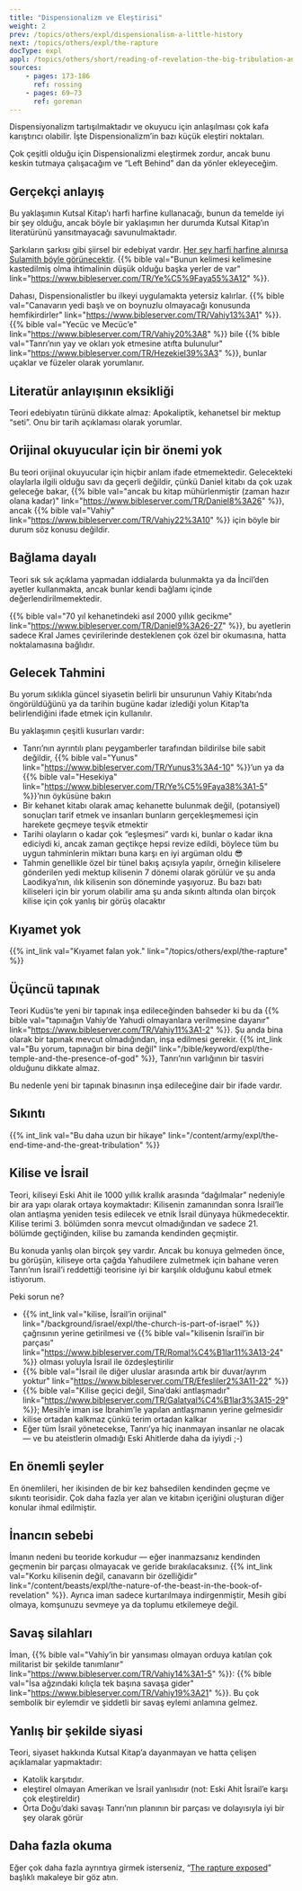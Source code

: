 ```yaml
---
title: "Dispensionalizm ve Eleştirisi"
weight: 2
prev: /topics/others/expl/dispensionalism-a-little-history
next: /topics/others/expl/the-rapture
docType: expl
appl: /topics/others/short/reading-of-revelation-the-big-tribulation-and-the-rapture
sources: 
    - pages: 173-186
      ref: rossing
    - pages: 69–73
      ref: goreman
---
```


Dispensiyonalizm tartışılmaktadır ve okuyucu için anlaşılması çok kafa karıştırıcı olabilir. İşte Dispensionalizm’in bazı küçük eleştiri noktaları.

Çok çeşitli olduğu için Dispensionalizmi eleştirmek zordur, ancak bunu keskin tutmaya çalışacağım ve “Left Behind” dan da yönler ekleyeceğim.

## Gerçekçi anlayış

<a name="16f7"></a>
Bu yaklaşımın Kutsal Kitap’ı harfi harfine kullanacağı, bunun da temelde iyi bir şey olduğu, ancak böyle bir yaklaşımın her durumda Kutsal Kitap’ın literatürünü yansıtmayacağı savunulmaktadır.

Şarkıların şarkısı gibi şiirsel bir edebiyat vardır. [Her şey harfi harfine alınırsa Sulamith böyle görünecektir](https://www.pinterest.com/pin/414894184412811101/). {{% bible val="Bunun kelimesi kelimesine kastedilmiş olma ihtimalinin düşük olduğu başka yerler de var" link="https://www.bibleserver.com/TR/Ye%C5%9Faya55%3A12" %}}.

Dahası, Dispensionalistler bu ilkeyi uygulamakta yetersiz kalırlar. {{% bible val="Canavarın yedi başlı ve on boynuzlu olmayacağı konusunda hemfikirdirler" link="https://www.bibleserver.com/TR/Vahiy13%3A1" %}}. {{% bible val="Yecüc ve Mecüc’e" link="https://www.bibleserver.com/TR/Vahiy20%3A8" %}} bile {{% bible val="Tanrı’nın yay ve okları yok etmesine atıfta bulunulur" link="https://www.bibleserver.com/TR/Hezekiel39%3A3" %}}, bunlar uçaklar ve füzeler olarak yorumlanır.

## Literatür anlayışının eksikliği

<a name="41cf"></a>
Teori edebiyatın türünü dikkate almaz: Apokaliptik, kehanetsel bir mektup “seti”. Onu bir tarih açıklaması olarak yorumlar.

## Orijinal okuyucular için bir önemi yok

<a name="a509"></a>
Bu teori orijinal okuyucular için hiçbir anlam ifade etmemektedir. Gelecekteki olaylarla ilgili olduğu savı da geçerli değildir, çünkü Daniel kitabı da çok uzak geleceğe bakar, {{% bible val="ancak bu kitap mühürlenmiştir (zaman hazır olana kadar)" link="https://www.bibleserver.com/TR/Daniel8%3A26" %}}, ancak {{% bible val="Vahiy" link="https://www.bibleserver.com/TR/Vahiy22%3A10" %}} için böyle bir durum söz konusu değildir.

## Bağlama dayalı

<a name="a4b2"></a>
Teori sık sık açıklama yapmadan iddialarda bulunmakta ya da İncil’den ayetler kullanmakta, ancak bunlar kendi bağlamı içinde değerlendirilmemektedir.

{{% bible val="70 yıl kehanetindeki asıl 2000 yıllık gecikme" link="https://www.bibleserver.com/TR/Daniel9%3A26-27" %}}, bu ayetlerin sadece Kral James çevirilerinde desteklenen çok özel bir okumasına, hatta noktalamasına bağlıdır.

## Gelecek Tahmini

<a name="e389"></a>
Bu yorum sıklıkla güncel siyasetin belirli bir unsurunun Vahiy Kitabı’nda öngörüldüğünü ya da tarihin bugüne kadar izlediği yolun Kitap’ta belirlendiğini ifade etmek için kullanılır.

Bu yaklaşımın çeşitli kusurları vardır:

- Tanrı’nın ayrıntılı planı peygamberler tarafından bildirilse bile sabit değildir, {{% bible val="Yunus" link="https://www.bibleserver.com/TR/Yunus3%3A4-10" %}}’un ya da {{% bible val="Hesekiya" link="https://www.bibleserver.com/TR/Ye%C5%9Faya38%3A1-5" %}}’nın öyküsüne bakın
- Bir kehanet kitabı olarak amaç kehanette bulunmak değil, (potansiyel) sonuçları tarif etmek ve insanları bunların gerçekleşmemesi için harekete geçmeye teşvik etmektir
- Tarihi olayların o kadar çok “eşleşmesi” vardı ki, bunlar o kadar ikna ediciydi ki, ancak zaman geçtikçe hepsi revize edildi, böylece tüm bu uygun tahminlerin miktarı buna karşı en iyi argüman oldu 😎
- Tahmin genellikle özel bir tünel bakış açısıyla yapılır, örneğin kiliselere gönderilen yedi mektup kilisenin 7 dönemi olarak görülür ve şu anda Laodikya’nın, ılık kilisenin son döneminde yaşıyoruz. Bu bazı batı kiliseleri için bir yorum olabilir ama şu anda sıkıntı altında olan birçok kilise için çok yanlış bir görüş olacaktır

## Kıyamet yok

<a name="039a"></a>
{{% int_link val="Kıyamet falan yok." link="/topics/others/expl/the-rapture" %}}

## Üçüncü tapınak

<a name="1e67"></a>
Teori Kudüs’te yeni bir tapınak inşa edileceğinden bahseder ki bu da {{% bible val="tapınağın Vahiy’de Yahudi olmayanlara verilmesine dayanır" link="https://www.bibleserver.com/TR/Vahiy11%3A1-2" %}}. Şu anda bina olarak bir tapınak mevcut olmadığından, inşa edilmesi gerekir. {{% int_link val="Bu yorum, tapınağın bir bina değil" link="/bible/keyword/expl/the-temple-and-the-presence-of-god" %}}, Tanrı’nın varlığının bir tasviri olduğunu dikkate almaz.

Bu nedenle yeni bir tapınak binasının inşa edileceğine dair bir ifade vardır.

## Sıkıntı

<a name="baa3"></a>
{{% int_link val="Bu daha uzun bir hikaye" link="/content/army/expl/the-end-time-and-the-great-tribulation" %}}

## Kilise ve İsrail

<a name="5d19"></a>
Teori, kiliseyi Eski Ahit ile 1000 yıllık krallık arasında “dağılmalar” nedeniyle bir ara yapı olarak ortaya koymaktadır: Kilisenin zamanından sonra İsrail’le olan antlaşma yeniden tesis edilecek ve etnik İsrail dünyaya hükmedecektir. Kilise terimi 3. bölümden sonra mevcut olmadığından ve sadece 21. bölümde geçtiğinden, kilise bu zamanda kendinden geçmiştir.

Bu konuda yanlış olan birçok şey vardır. Ancak bu konuya gelmeden önce, bu görüşün, kiliseye orta çağda Yahudilere zulmetmek için bahane veren Tanrı’nın İsrail’i reddettiği teorisine iyi bir karşılık olduğunu kabul etmek istiyorum.

Peki sorun ne?

- {{% int_link val="kilise, İsrail’in orijinal" link="/background/israel/expl/the-church-is-part-of-israel" %}} çağrısının yerine getirilmesi ve {{% bible val="kilisenin İsrail’in bir parçası" link="https://www.bibleserver.com/TR/Romal%C4%B1lar11%3A13-24" %}} olması yoluyla İsrail ile özdeşleştirilir
- {{% bible val="İsrail ile diğer uluslar arasında artık bir duvar/ayrım yoktur" link="https://www.bibleserver.com/TR/Efesliler2%3A11-22" %}}
- {{% bible val="Kilise geçici değil, Sina’daki antlaşmadır" link="https://www.bibleserver.com/TR/Galatyal%C4%B1lar3%3A15-29" %}}; Mesih’e iman ise İbrahim’le yapılan antlaşmanın yerine gelmesidir
- kilise ortadan kalkmaz çünkü terim ortadan kalkar
- Eğer tüm İsrail yönetecekse, Tanrı’ya hiç inanmayan insanlar ne olacak — ve bu ateistlerin olmadığı Eski Ahitlerde daha da iyiydi ;-)

## En önemli şeyler

<a name="c445"></a>
En önemlileri, her ikisinden de bir kez bahsedilen kendinden geçme ve sıkıntı teorisidir. Çok daha fazla yer alan ve kitabın içeriğini oluşturan diğer konular ihmal edilmiştir.

## İnancın sebebi

<a name="d9ea"></a>
İmanın nedeni bu teoride korkudur — eğer inanmazsanız kendinden geçmenin bir parçası olmayacak ve geride bırakılacaksınız. {{% int_link val="Korku kilisenin değil, canavarın bir özelliğidir" link="/content/beasts/expl/the-nature-of-the-beast-in-the-book-of-revelation" %}}. Ayrıca iman sadece kurtarılmaya indirgenmiştir, Mesih gibi olmaya, komşunuzu sevmeye ya da toplumu etkilemeye değil.

## Savaş silahları

<a name="6f89"></a>
İman, {{% bible val="Vahiy’in bir yansıması olmayan orduya katılan çok militarist bir şekilde tanımlanır" link="https://www.bibleserver.com/TR/Vahiy14%3A1-5" %}}: {{% bible val="İsa ağzındaki kılıçla tek başına savaşa gider" link="https://www.bibleserver.com/TR/Vahiy19%3A21" %}}. Bu çok sembolik bir eylemdir ve şiddetli bir savaş eylemi anlamına gelmez.

## Yanlış bir şekilde siyasi

<a name="51cc"></a>
Teori, siyaset hakkında Kutsal Kitap’a dayanmayan ve hatta çelişen açıklamalar yapmaktadır:

- Katolik karşıtıdır.
- eleştirel olmayan Amerikan ve İsrail yanlısıdır (not: Eski Ahit İsrail’e karşı çok eleştireldir)
- Orta Doğu’daki savaşı Tanrı’nın planının bir parçası ve dolayısıyla iyi bir şey olarak görür

## Daha fazla okuma

<a name="b176"></a>
Eğer çok daha fazla ayrıntıya girmek isterseniz, “[The rapture exposed](https://www.amazon.de/Rapture-Exposed-Message-Hope-Revelation/dp/0813343143)” başlıklı makaleye bir göz atın.
